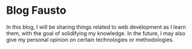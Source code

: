 # Blog Fausto

 In this blog, I will be sharing things related to web development as I learn them, with the goal of solidifying my knowledge. In the future, I may also give my personal opinion on certain technologies or methodologies.